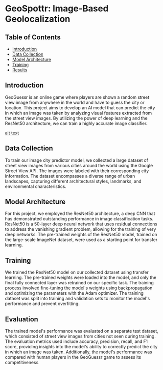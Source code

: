 # GeoSpottr: Image-Based Geolocalization

## Table of Contents

- [Introduction](#introduction)
- [Data Collection](#data-collection)
- [Model Architecture](#model-architecture)
- [Training](#training)
- [Results](#results)

## Introduction

GeoGuessr is an online game where players are shown a random street view image from anywhere in the world and have to guess the city or location. This project aims to develop an AI model that can predict the city in which an image was taken by analyzing visual features extracted from the street view images. By utilizing the power of deep learning and the ResNet50 architecture, we can train a highly accurate image classifier.

[alt text](https://www.geoguessr.com/seterra/images/system/gg-teaser.png)

## Data Collection

To train our image city predictor model, we collected a large dataset of street view images from various cities around the world using the Google Street View API. The images were labeled with their corresponding city information. The dataset encompasses a diverse range of urban landscapes, capturing different architectural styles, landmarks, and environmental characteristics.

## Model Architecture

For this project, we employed the ResNet50 architecture, a deep CNN that has demonstrated outstanding performance in image classification tasks. ResNet50 is a 50-layer deep neural network that uses residual connections to address the vanishing gradient problem, allowing for the training of very deep networks. The pre-trained weights of the ResNet50 model, trained on the large-scale ImageNet dataset, were used as a starting point for transfer learning.

## Training

We trained the ResNet50 model on our collected dataset using transfer learning. The pre-trained weights were loaded into the model, and only the final fully connected layer was retrained on our specific task. The training process involved fine-tuning the model's weights using backpropagation and optimizing the parameters with the Adam optimizer. The training dataset was split into training and validation sets to monitor the model's performance and prevent overfitting.

## Evaluation

The trained model's performance was evaluated on a separate test dataset, which consisted of street view images from cities not seen during training. The evaluation metrics used include accuracy, precision, recall, and F1 score, providing insights into the model's ability to correctly predict the city in which an image was taken. Additionally, the model's performance was compared with human players in the GeoGuessr game to assess its competitiveness.
